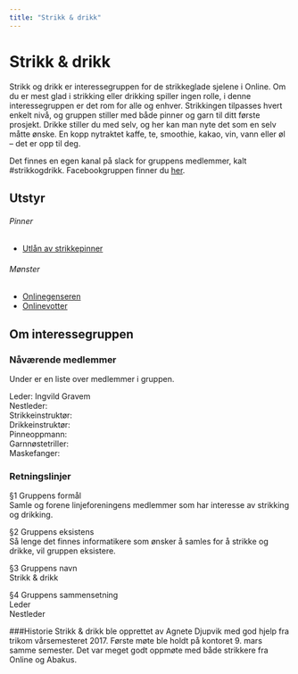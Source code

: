 ```yaml
---
title: "Strikk & drikk"
---
```


Strikk & drikk
==================

Strikk og drikk er interessegruppen for de strikkeglade sjelene i Online. Om du er mest glad i strikking eller drikking spiller ingen rolle, i denne interessegruppen er det rom for alle og enhver. Strikkingen tilpasses hvert enkelt nivå, og gruppen stiller med både pinner og garn til ditt første prosjekt. Drikke stiller du med selv, og her kan man nyte det som en selv måtte ønske. En kopp nytraktet kaffe, te, smoothie, kakao, vin, vann eller øl – det er opp til deg.     

Det finnes en egen kanal på slack for gruppens medlemmer, kalt #strikkogdrikk. Facebookgruppen finner du [her](https://www.facebook.com/groups/425451887789051/?fref=ts).

Utstyr
------------------
###### Pinner
- [Utlån av strikkepinner](https://online.ntnu.no/wiki/online/info/innsikt-og-interface/interessegrupper/strikkogdrikk/utlaan/)
###### Mønster
- [Onlinegenseren](https://online.ntnu.no/wiki/online/info/trivia/strikkegenser/)
- [Onlinevotter](https://online.ntnu.no/wiki/online/info/trivia/oppskrift_pa_strikkevotter/)

Om interessegruppen
------------------
### Nåværende medlemmer

Under er en liste over medlemmer i gruppen.

Leder: Ingvild Gravem  
Nestleder:  
Strikkeinstruktør:   
Drikkeinstruktør:   
Pinneoppmann:   
Garnnøstetriller:   
Maskefanger:   

### Retningslinjer

§1 Gruppens formål    
Samle og forene linjeforeningens medlemmer som har interesse av strikking og drikking.

§2 Gruppens eksistens    
Så lenge det finnes informatikere som ønsker å samles for å strikke og drikke, vil gruppen eksistere. 

§3 Gruppens navn    
Strikk & drikk  

§4 Gruppens sammensetning    
Leder    
Nestleder  

###Historie
Strikk & drikk ble opprettet av Agnete Djupvik med god hjelp fra trikom vårsemesteret 2017. Første møte ble holdt på kontoret 9. mars samme semester. Det var meget godt oppmøte med både strikkere fra Online og Abakus.